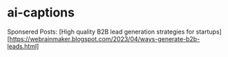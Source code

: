 # ai-captions

Sponsered Posts: [High quality B2B lead generation strategies for startups][https://webrainmaker.blogspot.com/2023/04/ways-generate-b2b-leads.html]
